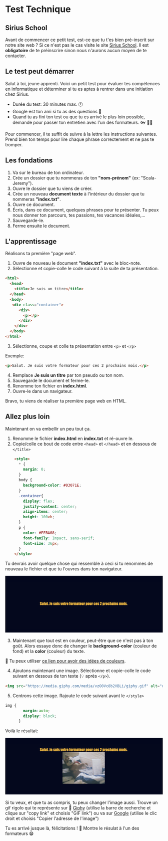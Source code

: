 <!-- omit in toc -->
# Test Technique

## Sirius School

Avant de commencer ce petit test, est-ce que tu t'es bien pré-inscrit sur notre site web ? Si ce n'est pas le cas visite le site [Sirius School](https://siriusschool.be/). Il est **obligatoire** de te préinscrire sinon nous n'aurons aucun moyen de te contacter.

## Le test peut démarrer

Salut à toi, jeune apprenti. Voici un petit test pour évaluer tes compétences en informatique et déterminer si tu es aptes à rentrer dans une initiation chez Sirius.

- Durée du test: 30 minutes max. :clock1:
- Google est ton ami si tu as des questions :mag_right:
- Quand tu as fini ton test ou que tu es arrivé le plus loin possible, demande pour passer ton entretien avec l'un des formateurs. :eyeglasses: :person_bald:

Pour commencer, il te suffit de suivre à la lettre les instructions suivantes. Prend bien ton temps pour lire chaque phrase correctement et ne pas te tromper.

## Les fondations

1. Va sur le bureau de ton ordinateur.
2. Crée un dossier que tu nommeras de ton **"nom-prénom"** (ex: "Scala-Jeremy").
3. Ouvre le dossier que tu viens de créer.
4. Crée un nouveau **document texte** à l'intérieur du dossier que tu nommeras **"index.txt"**.
5. Ouvre ce document.
6. Écris, dans ce document, quelques phrases pour te présenter. Tu peux nous donner ton parcours, tes passions, tes vacances idéales,...
7. Sauvegarde-le.
8. Ferme ensuite le document.

## L'apprentissage

Réalisons ta première "page web".

1. Ouvre de nouveau le document **"index.txt"** avec le bloc-note. 
2. Sélectionne et copie-colle le code suivant à la suite de ta présentation.

```html
<html>
  <head>
    <title>Je suis un titre</title>
  </head>
  <body>
   <div class="container">
      <div>
        <p></p>
      </div>
    </div>
  </body>
</html>
```

3. Sélectionne, coupe et colle ta présentation entre ``<p>`` et ``</p>``

Exemple:

```html
<p>Salut. Je suis votre formateur pour ces 2 prochains mois.</p>
```

4. Remplace **Je suis un titre** par ton pseudo ou ton nom.
5. Sauvegarde le document et ferme-le.
6. Renomme ton fichier en **index.html**.
7. Ouvre-le dans un navigateur.

Bravo, tu viens de réaliser ta première page web en HTML.

## Allez plus loin

Maintenant on va embellir un peu tout ça.

1. Renomme le fichier **index.html** en **index.txt** et ré-ouvre le. 
2. Copie/colle ce bout de code entre ``<head>`` et ``</head>`` et en dessous de ``</title>``

```html
    <style>
      * {
        margin: 0;
      }
      body {
        background-color: #03071E;
      }
      .container{
        display: flex;
        justify-content: center;
        align-items: center;
        height: 100vh;
      }
      p {
        color: #FFBA08;
        font-family: Impact, sans-serif;
        font-size: 36px;
      }
    </style>
```

Tu devrais avoir quelque chose qui ressemble à ceci si tu renommes de nouveau le fichier et que tu l'ouvres dans ton navigateur.

![example-css](img/example-css.png)

3. Maintenant que tout est en couleur, peut-être que ce n'est pas à ton goût. Alors essaye donc de changer le **background-color** (couleur de fond) et la **color** (couleur) du texte.

:toolbox: Tu peux utiliser <a href="https://www.w3schools.com/html/html_colors_hex.asp" target="_blank">ce lien pour avoir des idées de couleurs</a>.

4. Ajoutons maintenant une image. Sélectionne et copie-colle le code suivant en dessous de ton texte (:bulb: après ``</p>``).

```html
<img src="https://media.giphy.com/media/vzO0Vc8b2VBLi/giphy.gif" alt="dogge">
```

5. Centrons cette image. Rajoute le code suivant avant le ``</style>``

```css
img {
        margin:auto;
        display: block;
      }
```

Voilà le résultat:

![example-center-img](img/example-css-center.png)

Si tu veux, et que tu as compris, tu peux changer l'image aussi. Trouve un gif rigolo qui te représente sur :toolbox: <a href="http://www.giphy.com" target="_blank">Giphy</a> (utilise la barre de recherche et clique sur "copy link" et choisis "GIF link") ou va sur <a href="http://www.google.com" target="_blank">Google</a> (utilise le clic droit et choisis "Copier l'adresse de l'image")

Tu es arrivé jusque là, félicitations ! :tada: Montre le résulat à l'un des formateurs :grin: